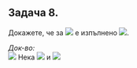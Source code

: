## Задача 8.

Докажете, че за <img src="https://latex.codecogs.com/svg.latex?\Large&space;\forall{A,B,C}"> е изпълнено <img src="https://latex.codecogs.com/svg.latex?\Large&space;A\setminus{(B\cup{C})}=(A\setminus{C})\setminus{B\setminus{C}}">.

*Док-во:*<br><img src="https://latex.codecogs.com/svg.latex?\Large&space;(\subseteq)"> Нека <img src="https://latex.codecogs.com/svg.latex?\Large&space;x\in{A\setminus{(B\cup{C})}}\Rightarrow{x\in{A}}"> и <img src="https://latex.codecogs.com/svg.latex?\Large&space;x\notin{\underbrace{B\cup{C}}">
